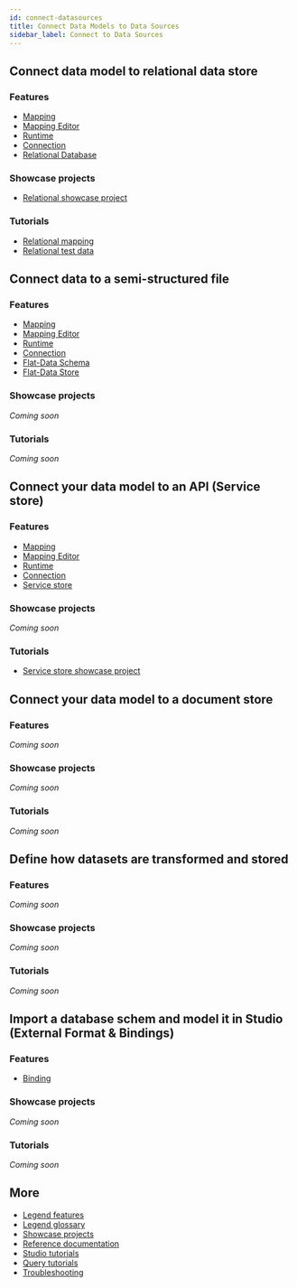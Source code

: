 ```yaml
---
id: connect-datasources
title: Connect Data Models to Data Sources
sidebar_label: Connect to Data Sources
---
```


## Connect data model to relational data store

### Features
- [Mapping](../overview/legend-glossary.md/#relational-mapping)
- [Mapping Editor](../overview/legend-glossary.md/#mapping-editor)
- [Runtime](../overview/legend-glossary.md/#runtime)
- [Connection](../overview/legend-glossary.md/#connection)
- [Relational Database](../overview/legend-glossary.md/#relational-database)

### Showcase projects
- [Relational showcase project](../showcases/showcase-projects.md/#relational)

### Tutorials
- [Relational mapping](../tutorials/studio-relational-mapping.md)  
- [Relational test data](../tutorials/studio-tests.md/#relational)

## Connect data to a semi-structured file

### Features
- [Mapping](../overview/legend-glossary.md/#relational-mapping)
- [Mapping Editor](../overview/legend-glossary.md/#mapping-editor)
- [Runtime](../overview/legend-glossary.md/#runtime)
- [Connection](../overview/legend-glossary.md/#connection)
- [Flat-Data Schema](../overview/legend-glossary.md/#flat-data-schema)
- [Flat-Data Store](../overview/legend-glossary.md/#flat-data-store)

### Showcase projects
_Coming soon_

### Tutorials
_Coming soon_

## Connect your data model to an API (Service store)

### Features
- [Mapping](../overview/legend-glossary.md/#relational-mapping)
- [Mapping Editor](../overview/legend-glossary.md/#mapping-editor)
- [Runtime](../overview/legend-glossary.md/#runtime)
- [Connection](../overview/legend-glossary.md/#connection)
- [Service store](../overview/legend-features.md/#service-store)

### Showcase projects
_Coming soon_

### Tutorials
- [Service store showcase project](../showcases/showcase-projects.md/#service-store)

## Connect your data model to a document store

### Features
_Coming soon_

### Showcase projects
_Coming soon_

### Tutorials
_Coming soon_

## Define how datasets are transformed and stored

### Features
_Coming soon_

### Showcase projects
_Coming soon_

### Tutorials
_Coming soon_

## Import a database schem and model it in Studio (External Format & Bindings)

### Features
- [Binding](../overview/legend-glossary.md/#bindings)

### Showcase projects
_Coming soon_

### Tutorials
_Coming soon_

## More
- [Legend features](../overview/legend-features.md)
- [Legend glossary](../overview/legend-glossary.md)
- [Showcase projects](../showcases/showcase-projects.md)
- [Reference documentation](../reference/legend-language.md)
- [Studio tutorials](../tutorials/studio-workspace.md)
- [Query tutorials](../tutorials/query-builder.md)
- [Troubleshooting](./test-troubleshoot.md)